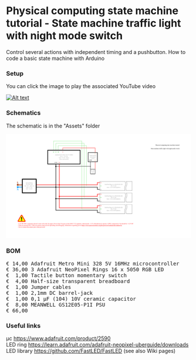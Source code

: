 # Physical computing state machine tutorial - State machine traffic light with night mode switch

Control several actions with independent timing and a pushbutton. How to code a basic state machine with Arduino

### Setup

You can click the image to play the associated YouTube video

[![Alt text](Assets/1b%20result.jpg)](https://www.youtube.com/watch?v=#######)

### Schematics

The schematic is in the "Assets" folder

![](Assets/2a%20schematic.png)

### BOM

<pre>
€ 14,00 Adafruit Metro Mini 328 5V 16MHz microcontroller
€ 36,00 3 Adafruit NeoPixel Rings 16 x 5050 RGB LED
€  1,00 Tactile button momentary switch
€  4,00 Half-size transparent breadboard
€  1,00 Jumper cables
€  1,00 2,1mm DC barrel-jack
€  1,00 0,1 µF (104) 10V ceramic capacitor
€  8,00 MEANWELL GS12E05-P1I PSU
€ 66,00
</pre>  

### Useful links  

μc https://www.adafruit.com/product/2590  
LED ring https://learn.adafruit.com/adafruit-neopixel-uberguide/downloads  
LED library https://github.com/FastLED/FastLED (see also Wiki pages)  
